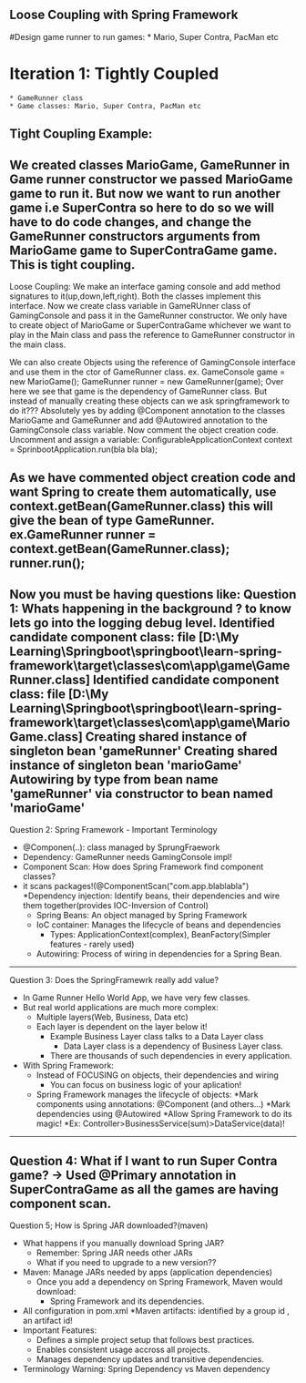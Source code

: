 Loose Coupling with Spring Framework
------------------------------------
#Design game runner to run games:
	* Mario, Super Contra, PacMan etc
# Iteration 1: Tightly Coupled
	* GameRunner class
	* Game classes: Mario, Super Contra, PacMan etc

Tight Coupling Example:
--------------------------------------------	
We created classes MarioGame, GameRunner
in Game runner constructor we passed MarioGame game to run it.
But now we want to run another game i.e SuperContra so here to do so we will have to do code changes,
and change the GameRunner constructors arguments from MarioGame game to SuperContraGame game.
This is tight coupling.
-------------------------------------------

 Loose Coupling:
 We make an interface gaming console and add method signatures to it(up,down,left,right).
 Both the classes implement this interface.
 Now we create class variable in GameRUnner class of GamingConsole and pass it in the GameRunner constructor.
 We only have to create object of MarioGame or SuperContraGame whichever we want to play in the Main class and pass the reference to GameRunner constructor in the main class.
 
We can also create Objects using the reference of GamingConsole interface and use them in the ctor of GameRunner class.
ex. GameConsole game = new MarioGame();
	GameRunner runner = new GameRunner(game);
Over here we see that game is the dependency of GameRunner class.
But instead of manually creating these objects can we ask springframework to do it???
Absolutely yes by adding @Component annotation to the classes MarioGame and GameRunner and add @Autowired annotation to the GamingConsole class variable. 
Now comment the object creation code.
Uncomment and assign a variable: ConfigurableApplicationContext context = SprinbootApplication.run(bla bla bla);

As we have commented object creation code and want Spring to create them automatically, 
use context.getBean(GameRunner.class) this will give the bean of type GameRunner.
ex.GameRunner runner = context.getBean(GameRunner.class);
runner.run(); 
---------------------------------------------------------
Now you must be having questions like:
Question 1: Whats happening in the background ? to know lets go into the logging debug level.
Identified candidate component class: file [D:\My Learning\Springboot\springboot\learn-spring-framework\target\classes\com\app\game\GameRunner.class]
Identified candidate component class: file [D:\My Learning\Springboot\springboot\learn-spring-framework\target\classes\com\app\game\MarioGame.class]
Creating shared instance of singleton bean 'gameRunner'
Creating shared instance of singleton bean 'marioGame'
Autowiring by type from bean name 'gameRunner' via constructor to bean named 'marioGame'
------------------------------------

Question 2: Spring Framework - Important Terminology
* @Componen(..): class managed by SprungFraework
* Dependency: GameRunner needs GamingConsole impl!
* Component Scan: How does Spring Framework find component classes?
* it scans packages!(@ComponentScan("com.app.blablabla")
*Dependency injection: Identify beans, their dependencies and wire
them together(provides IOC-Inversion of Control)
	* Spring Beans: An object managed by Spring Framework
	* IoC container: Manages the lifecycle of beans and dependencies
		* Types: ApplicationContext(complex), BeanFactory(Simpler features - rarely used)
	* Autowiring: Process of wiring in dependencies for a Spring Bean.
	
-------------------------------------------
Question 3: Does the SpringFramewrk really add value?
* In Game Runner Hello World App, we have very few classes.
* But real world applications are much more complex:
	* Multiple layers(Web, Business, Data etc)
	* Each layer is dependent on the layer below it!
		* Example Business Layer class talks to a Data Layer class
			* Data Layer class is a dependency of Business Layer class.
		* There are thousands of such dependencies in every application.
*  With Spring Framework:
	* Instead of FOCUSING on objects, their dependencies and wiring
		* You can focus on business logic of your aplication!
	* Spring Framework manages the lifecycle of objects:
		*Mark components using annotations: @Component (and others...)
		*Mark dependencies using @Autowired
		*Allow Spring Framework to do its magic!
*Ex: Controller>BusinessService(sum)>DataService(data)!

--------------------------------------------
Question 4: What if I want to run Super Contra game?
-> Used @Primary annotation in SuperContraGame as all the games are having component scan. 
-----------------------------------------------
Question 5; How is Spring JAR downloaded?(maven)
* What happens if you manually download Spring JAR?
	* Remember: Spring JAR needs other JARs
	* What if you need to upgrade to a new version??
* Maven: Manage JARs needed by apps (application dependencies)
	* Once you add a dependency on Spring Framework, Maven would download:
		* Spring Framework and its dependencies.
* All configuration in pom.xml 
	*Maven artifacts: identified by a group id , an artifact id!
* Important Features:
	* Defines a simple project setup that follows best practices.
	* Enables consistent usage accross all projects.
	* Manages dependency updates and transitive dependencies.
* Terminology Warning: Spring Dependency vs Maven dependency
